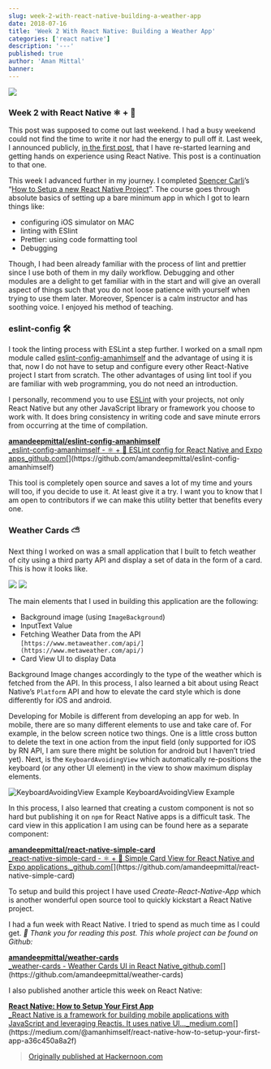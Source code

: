 ```yaml
---
slug: week-2-with-react-native-building-a-weather-app
date: 2018-07-16
title: 'Week 2 With React Native: Building a Weather App'
categories: ['react native']
description: '---'
published: true
author: 'Aman Mittal'
banner:
---
```


![](https://cdn-images-1.medium.com/max/800/1*CHlmMV90-WTtWfbBUjBmfw.png)

### Week 2 with React Native ⚛️ + 📱

This post was supposed to come out last weekend. I had a busy weekend could not find the time to write it nor had the energy to pull off it. Last week, I announced publicly, [in the first post](https://medium.com/@amanhimself/starting-over-with-react-native-aff0dbdf5909), that I have re-started learning and getting hands on experience using React Native. This post is a continuation to that one.

This week I advanced further in my journey. I completed [Spencer Carli](https://medium.com/u/1ec17560bf99)’s “[How to Setup a new React Native Project](https://learn.handlebarlabs.com/courses/enrolled/253279)”. The course goes through absolute basics of setting up a bare minimum app in which I got to learn things like:

- configuring iOS simulator on MAC
- linting with ESlint
- Prettier: using code formatting tool
- Debugging

Though, I had been already familiar with the process of lint and prettier since I use both of them in my daily workflow. Debugging and other modules are a delight to get familiar with in the start and will give an overall aspect of things such that you do not loose patience with yourself when trying to use them later. Moreover, Spencer is a calm instructor and has soothing voice. I enjoyed his method of teaching.

### eslint-config 🛠

I took the linting process with ESLint a step further. I worked on a small npm module called [eslint-config-amanhimself](https://www.npmjs.com/package/eslint-config-amanhimself) and the advantage of using it is that, now I do not have to setup and configure every other React-Native project I start from scratch. The other advantages of using lint tool if you are familiar with web programming, you do not need an introduction.

I personally, recommend you to use [ESLint](https://eslint.org/) with your projects, not only React Native but any other JavaScript library or framework you choose to work with. It does bring consistency in writing code and save minute errors from occurring at the time of compilation.

[**amandeepmittal/eslint-config-amanhimself**  
\_eslint-config-amanhimself - ⚛️ + 📱 ESLint config for React Native and Expo apps_github.com](https://github.com/amandeepmittal/eslint-config-amanhimself 'https://github.com/amandeepmittal/eslint-config-amanhimself')[](https://github.com/amandeepmittal/eslint-config-amanhimself)

This tool is completely open source and saves a lot of my time and yours will too, if you decide to use it. At least give it a try. I want you to know that I am open to contributors if we can make this utility better that benefits every one.

### Weather Cards ⛅️

Next thing I worked on was a small application that I built to fetch weather of city using a third party API and display a set of data in the form of a card. This is how it looks like.

![](https://cdn-images-1.medium.com/max/600/1*8sX4gioUkxc6CaCE3IY7fw.png)
![](https://cdn-images-1.medium.com/max/600/1*VLrUivlGwriPsnfMWlwd-w.png)

The main elements that I used in building this application are the following:

- Background image (using `ImageBackground`)
- InputText Value
- Fetching Weather Data from the API `[https://www.metaweather.com/api/](https://www.metaweather.com/api/)`
- Card View UI to display Data

Background Image changes accordingly to the type of the weather which is fetched from the API. In this process, I also learned a bit about using React Native’s `Platform` API and how to elevate the card style which is done differently for iOS and android.

Developing for Mobile is different from developing an app for web. In mobile, there are so many different elements to use and take care of. For example, in the below screen notice two things. One is a little cross button to delete the text in one action from the input field (only supported for iOS by RN API, I am sure there might be solution for android but I haven’t tried yet). Next, is the `KeyboardAvoidingView` which automatically re-positions the keyboard (or any other UI element) in the view to show maximum display elements.

![KeyboardAvoidingView Example](https://cdn-images-1.medium.com/max/800/1*h7Zm66n-FRz63uJ0PPqppw.gif)
KeyboardAvoidingView Example

In this process, I also learned that creating a custom component is not so hard but publishing it on `npm` for React Native apps is a difficult task. The card view in this application I am using can be found here as a separate component:

[**amandeepmittal/react-native-simple-card**  
\_react-native-simple-card - ⚛️ + 📱 Simple Card View for React Native and Expo applications.\_github.com](https://github.com/amandeepmittal/react-native-simple-card 'https://github.com/amandeepmittal/react-native-simple-card')[](https://github.com/amandeepmittal/react-native-simple-card)

To setup and build this project I have used _Create-React-Native-App_ which is another wonderful open source tool to quickly kickstart a React Native project.

I had a fun week with React Native. I tried to spend as much time as I could get. _🙏 Thank you for reading this post. This whole project can be found on Github:_

[**amandeepmittal/weather-cards**  
\_weather-cards - Weather Cards UI in React Native_github.com](https://github.com/amandeepmittal/weather-cards 'https://github.com/amandeepmittal/weather-cards')[](https://github.com/amandeepmittal/weather-cards)

I also published another article this week on React Native:

[**React Native: How to Setup Your First App**  
\_React Native is a framework for building mobile applications with JavaScript and leveraging Reactjs. It uses native UI…\_medium.com](https://medium.com/@amanhimself/react-native-how-to-setup-your-first-app-a36c450a8a2f 'https://medium.com/@amanhimself/react-native-how-to-setup-your-first-app-a36c450a8a2f')[](https://medium.com/@amanhimself/react-native-how-to-setup-your-first-app-a36c450a8a2f)

> [Originally published at Hackernoon.com](https://medium.com/hackernoon/week-2-with-react-native-building-a-weather-app-ca50fcfcb1e1)
